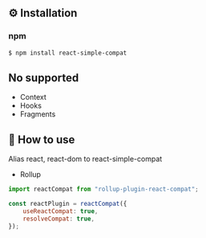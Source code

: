 ## ⚙️ Installation
### npm
```bash
$ npm install react-simple-compat
```

## No supported
* Context
* Hooks
* Fragments

## 🚀 How to use
Alias react, react-dom to react-simple-compat


* Rollup
```js
import reactCompat from "rollup-plugin-react-compat";

const reactPlugin = reactCompat({
    useReactCompat: true,
    resolveCompat: true,
});

```